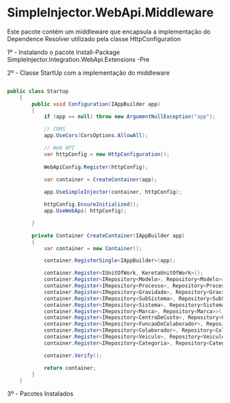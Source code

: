# SimpleInjector.WebApi.Middleware

Este pacote contém um middleware que encapsula a implementação do Dependence Resolver utilizado pela classe HttpConfiguration

1º - Instalando o pacote
Install-Package SimpleInjector.Integration.WebApi.Extensions -Pre

2º - Classe StartUp com a implementação do middleware

```C#

public class Startup
    {
        public void Configuration(IAppBuilder app)
        {
            if (app == null) throw new ArgumentNullException("app");

            // CORS
            app.UseCors(CorsOptions.AllowAll);

            // Web API
            var httpConfig = new HttpConfiguration();
                        
            WebApiConfig.Register(httpConfig);
            
            var container = CreateContainer(app);

            app.UseSimpleInjector(container, httpConfig);

            httpConfig.EnsureInitialized();
            app.UseWebApi( httpConfig);

        }

        private Container CreateContainer(IAppBuilder app)
        {
            var container = new Container();

            container.RegisterSingle<IAppBuilder>(app);                      

            container.Register<IUnitOfWork, KeretaUnitOfWork>();
            container.Register<IRepository<Modelo>, Repository<Modelo>>();
            container.Register<IRepository<Processo>, Repository<Processo>>();
            container.Register<IRepository<Gravidade>, Repository<Gravidade>>();
            container.Register<IRepository<SubSistema>, Repository<SubSistema>>();
            container.Register<IRepository<Sistema>, Repository<Sistema>>();
            container.Register<IRepository<Marca>, Repository<Marca>>();
            container.Register<IRepository<CentroDeCusto>, Repository<CentroDeCusto>>();
            container.Register<IRepository<FuncaoDoColaborador>, Repository<FuncaoDoColaborador>>();
            container.Register<IRepository<Colaborador>, Repository<Colaborador>>();
            container.Register<IRepository<Veiculo>, Repository<Veiculo>>();
            container.Register<IRepository<Categoria>, Repository<Categoria>>();

            container.Verify();

            return container;
        }
    }
```

3º - Pacotes Instalados

